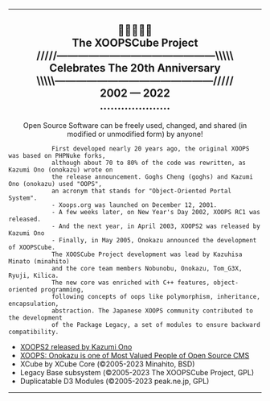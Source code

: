 
---

<h2 align="center">
🎇🎆✨🎆🎇
<br>
The XOOPSCube Project
<br>
 /////———————————————\\\\\
<br>
 Celebrates The 20th Anniversary 
<br>
\\\\\———————————————/////
<br>
2002 — 2022
<br>
....................
<br>
</h2>
<p align="center">Open Source Software can be freely used, changed, and shared (in modified or unmodified form) by anyone!</p>

                First developed nearly 20 years ago, the original XOOPS was based on PHPNuke forks,  
                although about 70 to 80% of the code was rewritten, as Kazumi Ono (onokazu) wrote on  
                the release announcement. Goghs Cheng (goghs) and Kazumi Ono (onokazu) used "OOPS",  
                an acronym that stands for "Object-Oriented Portal System".  
                - Xoops.org was launched on December 12, 2001. 
                - A few weeks later, on New Year's Day 2002, XOOPS RC1 was released. 
                - And the next year, in April 2003, XOOPS2 was released by Kazumi Ono 
                - Finally, in May 2005, Onokazu announced the development of XOOPSCube.  
                The XOOSCube Project development was lead by Kazuhisa Minato (minahito)
                and the core team members Nobunobu, Onokazu, Tom_G3X, Ryuji, Kilica.
                The new core was enriched with C++ features, object-oriented programming, 
                following concepts of oops like polymorphism, inheritance, encapsulation, 
                abstraction. The Japanese XOOPS community contributed to the development 
                of the Package Legacy, a set of modules to ensure backward compatibility.

- [XOOPS2 released by Kazumi Ono](https://xoops.org/modules/news/article.php?storyid=747)
- [XOOPS: Onokazu is one of Most Valued People of Open Source CMS](https://xoops.org/modules/news/article.php?storyid=4508)
- XCube by XCube Core (©2005-2023 Minahito, BSD) 
- Legacy Base subsystem (©2005-2023 The XOOPSCube Project, GPL) 
- Duplicatable D3 Modules (©2005-2023 peak.ne.jp, GPL)
-----
